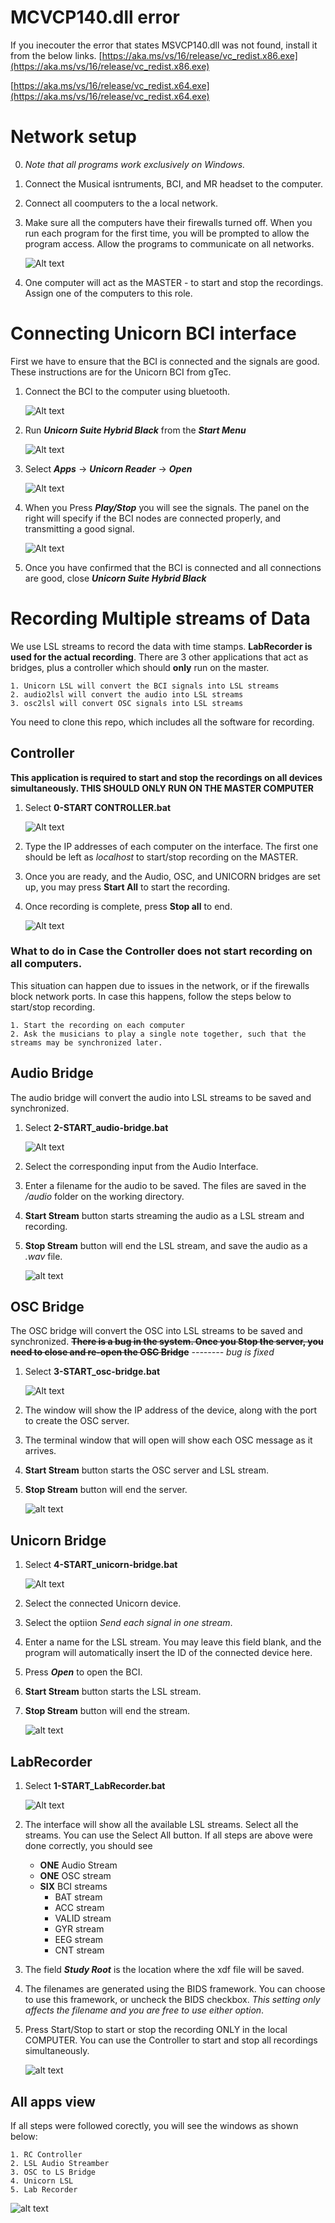 # MCVCP140.dll error

If you inecouter the error that states MSVCP140.dll was not found, install it from the below links.
[https://aka.ms/vs/16/release/vc_redist.x86.exe](https://aka.ms/vs/16/release/vc_redist.x86.exe)
    
[https://aka.ms/vs/16/release/vc_redist.x64.exe](https://aka.ms/vs/16/release/vc_redist.x64.exe)

# Network setup

0. _Note that all programs work exclusively on Windows._
1. Connect the Musical isntruments, BCI, and MR headset to the computer.
2. Connect all coomputers to the a local network.
3. Make sure all the computers have their firewalls turned off. When you run each program for the first time, you will be prompted to allow the program access. Allow the programs to communicate on all networks.

    ![Alt text](https://github.com/ns2max/musmet_recording/blob/main/img/firewall1.png)

4. One computer will act as the MASTER - to start and stop the recordings. Assign one of the computers to this role. 



# Connecting Unicorn BCI interface

First we have to ensure that the BCI is connected and the signals are good. These instructions are for the Unicorn BCI from gTec.

1. Connect the BCI to the computer using bluetooth.

    ![Alt text](https://github.com/ns2max/musmet_recording/blob/main/img/unicorn1.png)

2. Run _**Unicorn Suite Hybrid Black**_ from the _**Start Menu**_

    ![Alt text](https://github.com/ns2max/musmet_recording/blob/main/img/unicorn2.png)

3. Select _**Apps**_ -> _**Unicorn Reader**_ -> _**Open**_

    ![Alt text](https://github.com/ns2max/musmet_recording/blob/main/img/unicorn3.png)

4. When you Press _**Play/Stop**_ you will see the signals. The panel on the right will specify if the BCI nodes are connected properly, and transmitting a good signal. 

    ![Alt text](https://github.com/ns2max/musmet_recording/blob/main/img/unicorn4.png)

5. Once you have confirmed that the BCI is connected and all connections are good, close _**Unicorn Suite Hybrid Black**_




# Recording Multiple streams of Data

We use LSL streams to record the data with time stamps. **LabRecorder is used for the actual recording**. There are 3 other applications that act as bridges, plus a controller which should **only** run on the master. 

    1. Unicorn LSL will convert the BCI signals into LSL streams
    2. audio2lsl will convert the audio into LSL streams
    3. osc2lsl will convert OSC signals into LSL streams

You need to clone this repo, which includes all the software for recording.


## Controller

**This application is required to start and stop the recordings on all devices simultaneously. THIS SHOULD ONLY RUN ON THE MASTER COMPUTER**


1. Select **0-START CONTROLLER.bat** 

    ![Alt text](https://github.com/ns2max/musmet_recording/blob/main/img/apps.png)
    
2. Type the IP addresses of each computer on the interface. The first one should be left as *localhost* to start/stop recording on the MASTER.


3. Once you are ready, and the Audio, OSC, and UNICORN bridges are set up, you may press **Start All** to start the recording.

4. Once recording is complete, press **Stop all** to end.

    ![Alt text](https://github.com/ns2max/musmet_recording/blob/main/img/controller.png)




### What to do in Case the Controller does not start recording on all computers.

This situation can happen due to issues in the network, or if the firewalls block network ports. In case this happens, follow the steps below to start/stop recording.

    1. Start the recording on each computer
    2. Ask the musicians to play a single note together, such that the streams may be synchronized later.



## Audio Bridge

The audio bridge will convert the audio into LSL streams to be saved and synchronized.

1. Select **2-START_audio-bridge.bat** 

    ![Alt text](https://github.com/ns2max/musmet_recording/blob/main/img/apps.png)

2. Select the corresponding input from the Audio Interface.

3. Enter a filename for the audio to be saved. The files are saved in the _/audio_ folder on the working directory.

4. **Start Stream** button starts streaming the audio as a LSL stream and recording.
5. **Stop Stream** button will end the LSL stream, and save the audio as a _.wav_ file.

    ![alt text](https://github.com/ns2max/musmet_recording/blob/main/img/audio.png)




## OSC Bridge

The OSC bridge will convert the OSC into LSL streams to be saved and synchronized.
~~**There is a bug in the system. Once you Stop the server, you need to close and re-open the OSC Bridge**~~ 
*-------- bug is fixed* 

1. Select **3-START_osc-bridge.bat** 

    ![Alt text](https://github.com/ns2max/musmet_recording/blob/main/img/apps.png)

2. The window will show the IP address of the device, along with the port to create the OSC server.

3. The terminal window that will open will show each OSC message as it arrives.

4. **Start Stream** button starts the OSC server and LSL stream.
5. **Stop Stream** button will end the server.

    ![alt text](https://github.com/ns2max/musmet_recording/blob/main/img/osc.png)



## Unicorn Bridge

1. Select **4-START_unicorn-bridge.bat** 

    ![Alt text](https://github.com/ns2max/musmet_recording/blob/main/img/apps.png)

2. Select the connected Unicorn device.

3. Select the optiion _Send each signal in one stream_.

4. Enter a name for the LSL stream. You may leave this field blank, and the program will automatically insert the ID of the connected device here.

5. Press **_Open_** to open the BCI.

6. **Start Stream** button starts the LSL stream.
7. **Stop Stream** button will end the stream.

    ![alt text](https://github.com/ns2max/musmet_recording/blob/main/img/unicorn5.png)




## LabRecorder

1. Select **1-START_LabRecorder.bat** 

    ![Alt text](https://github.com/ns2max/musmet_recording/blob/main/img/apps.png)

2. The interface will show all the available LSL streams. Select all the streams. You can use the Select All button. If all steps are above were done correctly, you should see

    - **ONE** Audio Stream
    - **ONE** OSC stream
    - **SIX** BCI streams
        - BAT stream
        - ACC stream
        - VALID stream
        - GYR stream
        - EEG stream 
        - CNT stream

5. The field _**Study Root**_ is the location where the xdf file will be saved. 

6. The filenames are generated using the BIDS framework. 
You can choose to use this framework, or uncheck the BIDS checkbox. _This setting only affects the filename and you are free to use either option_. 

7. Press Start/Stop to start or stop the recording ONLY in the local COMPUTER. You can use the Controller to start and stop all recordings simultaneously.


    ![alt text](https://github.com/ns2max/musmet_recording/blob/main/img/labrecorder.png)




## All apps view

If all steps were followed corectly, you will see the windows as shown below:

    1. RC Controller
    2. LSL Audio Streamber
    3. OSC to LS Bridge
    4. Unicorn LSL
    5. Lab Recorder
    

![alt text](https://github.com/ns2max/musmet_recording/blob/main/img/all.png)
